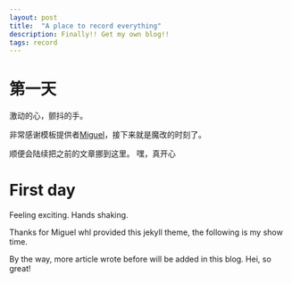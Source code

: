 ```yaml
---
layout: post
title:  "A place to record everything"
description: Finally!! Get my own blog!! 
tags: record
---
```


# 第一天

激动的心，颤抖的手。

非常感谢模板提供者[Miguel](https://github.com/bitbrain)，接下来就是魔改的时刻了。

顺便会陆续把之前的文章挪到这里。
嘿，真开心

# First day

Feeling exciting. Hands shaking.

Thanks for Miguel whl provided this jekyll theme, the following is my show time.

By the way, more article wrote before will be added in this blog.
Hei, so great!